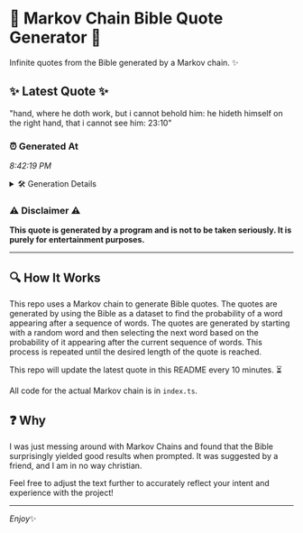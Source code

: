 # 📖 Markov Chain Bible Quote Generator 📖

Infinite quotes from the Bible generated by a Markov chain. ✨

## ✨ Latest Quote ✨
"hand, where he doth work, but i cannot behold him: he hideth himself on the right hand, that i cannot see him: 23:10"

### ⏰ Generated At
*8:42:19 PM*

<details>
    <summary>🛠️ Generation Details</summary>
    <p>
        <strong>🌱 Seed:</strong> hand,<br>
        <strong>🔄 Iterations:</strong> 22<br>
        <strong>📜 Context History:</strong><br>[ hand, ]: where<br>[ hand,, where ]: he<br>[ hand,, where, he ]: doth<br>[ hand,, where, he, doth ]: work,<br>[ hand,, where, he, doth, work, ]: but<br>[ hand,, where, he, doth, work,, but ]: i<br>[ where, he, doth, work,, but, i ]: cannot<br>[ he, doth, work,, but, i, cannot ]: behold<br>[ doth, work,, but, i, cannot, behold ]: him:<br>[ work,, but, i, cannot, behold, him: ]: he<br>[ but, i, cannot, behold, him:, he ]: hideth<br>[ i, cannot, behold, him:, he, hideth ]: himself<br>[ cannot, behold, him:, he, hideth, himself ]: on<br>[ behold, him:, he, hideth, himself, on ]: the<br>[ him:, he, hideth, himself, on, the ]: right<br>[ he, hideth, himself, on, the, right ]: hand,<br>[ hideth, himself, on, the, right, hand, ]: that<br>[ himself, on, the, right, hand,, that ]: i<br>[ on, the, right, hand,, that, i ]: cannot<br>[ the, right, hand,, that, i, cannot ]: see<br>[ right, hand,, that, i, cannot, see ]: him:<br>[ hand,, that, i, cannot, see, him: ]: 23:10<br>
    </p>
</details>

### ⚠️ Disclaimer ⚠️
**This quote is generated by a program and is not to be taken seriously. It is purely for entertainment purposes.**

---

## 🔍 How It Works

This repo uses a Markov chain to generate Bible quotes. The quotes are generated by using the Bible as a dataset to find the probability of a word appearing after a sequence of words. The quotes are generated by starting with a random word and then selecting the next word based on the probability of it appearing after the current sequence of words. This process is repeated until the desired length of the quote is reached.

This repo will update the latest quote in this README every 10 minutes. ⏳

All code for the actual Markov chain is in `index.ts`.

## ❓ Why

I was just messing around with Markov Chains and found that the Bible surprisingly yielded good results when prompted. 
It was suggested by a friend, and I am in no way christian.

Feel free to adjust the text further to accurately reflect your intent and experience with the project!

---

*Enjoy*✨
